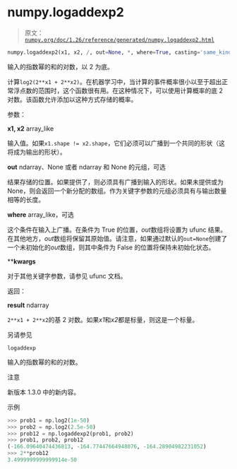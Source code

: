 # numpy.logaddexp2

> 原文：[`numpy.org/doc/1.26/reference/generated/numpy.logaddexp2.html`](https://numpy.org/doc/1.26/reference/generated/numpy.logaddexp2.html)

```py
numpy.logaddexp2(x1, x2, /, out=None, *, where=True, casting='same_kind', order='K', dtype=None, subok=True[, signature, extobj]) = <ufunc 'logaddexp2'>
```

输入的指数幂的和的对数，以 2 为底。

计算`log2(2**x1 + 2**x2)`。在机器学习中，当计算的事件概率很小以至于超出正常浮点数的范围时，这个函数很有用。在这种情况下，可以使用计算概率的底 2 对数。该函数允许添加以这种方式存储的概率。

参数：

**x1, x2** array_like

输入值。如果`x1.shape != x2.shape`，它们必须可以广播到一个共同的形状（这将成为输出的形状）。

**out** ndarray、None 或者 ndarray 和 None 的元组，可选

结果存储的位置。如果提供了，则必须具有广播到输入的形状。如果未提供或为 None，则会返回一个新分配的数组。作为关键字参数的元组必须具有与输出数量相等的长度。

**where** array_like，可选

这个条件在输入上广播。在条件为 True 的位置，*out*数组将设置为 ufunc 结果。在其他地方，*out*数组将保留其原始值。请注意，如果通过默认的`out=None`创建了一个未初始化的*out*数组，则其中条件为 False 的位置将保持未初始化状态。

****kwargs**

对于其他关键字参数，请参见 ufunc 文档。

返回：

**result** ndarray

`2**x1 + 2**x2`的基 2 对数。如果*x1*和*x2*都是标量，则这是一个标量。

另请参见

`logaddexp`

输入的指数幂的和的对数。

注意

新版本 1.3.0 中的新内容。

示例

```py
>>> prob1 = np.log2(1e-50)
>>> prob2 = np.log2(2.5e-50)
>>> prob12 = np.logaddexp2(prob1, prob2)
>>> prob1, prob2, prob12
(-166.09640474436813, -164.77447664948076, -164.28904982231052)
>>> 2**prob12
3.4999999999999914e-50 
```
